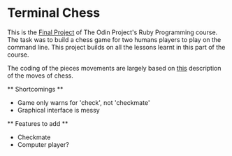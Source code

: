# Terminal Chess

This is the [Final Project](https://www.theodinproject.com/courses/ruby-programming/lessons/ruby-final-project) of The Odin Project's Ruby Programming course. The task was to build a chess game for two humans players to play on the command line. This project builds on all the lessons learnt in this part of the course.

The coding of the pieces movements are largely based on [this](https://www.chessvariants.com/d.chess/chess.html) description of the moves of chess. 

** Shortcomings **
* Game only warns for 'check', not 'checkmate'
* Graphical interface is messy

** Features to add **
* Checkmate
* Computer player?
